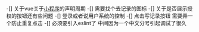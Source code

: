 -[] 关于vue关于[小程序](https://developers.weixin.qq.com/miniprogram/dev/framework/app-service/page.html#pageprototypesetdataobject-data-function-callback)的声明周期
-[] 需要找个去记录的图标
-[] 关于是否展示授权的按钮还有些问题
-[] 登录或者说用户系统的控制
-[] 点击写记录按钮 需要弄一个防止重复点击
-[] 必须要引入eslint了 中间因为一个中文分号引起调试了很久